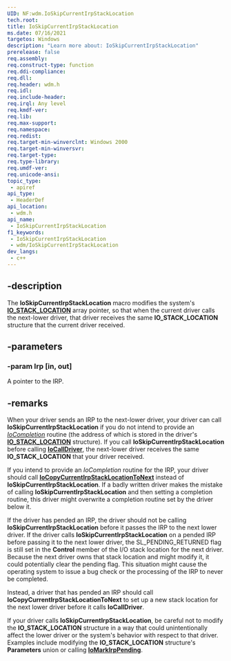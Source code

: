```yaml
---
UID: NF:wdm.IoSkipCurrentIrpStackLocation
tech.root: 
title: IoSkipCurrentIrpStackLocation
ms.date: 07/16/2021
targetos: Windows
description: "Learn more about: IoSkipCurrentIrpStackLocation"
prerelease: false
req.assembly: 
req.construct-type: function
req.ddi-compliance: 
req.dll: 
req.header: wdm.h
req.idl: 
req.include-header: 
req.irql: Any level
req.kmdf-ver: 
req.lib: 
req.max-support: 
req.namespace: 
req.redist: 
req.target-min-winverclnt: Windows 2000
req.target-min-winversvr: 
req.target-type: 
req.type-library: 
req.umdf-ver: 
req.unicode-ansi: 
topic_type:
 - apiref
api_type:
 - HeaderDef
api_location:
 - wdm.h
api_name:
 - IoSkipCurrentIrpStackLocation
f1_keywords:
 - IoSkipCurrentIrpStackLocation
 - wdm/IoSkipCurrentIrpStackLocation
dev_langs:
 - c++
---
```


## -description

The **IoSkipCurrentIrpStackLocation** macro modifies the system's [**IO_STACK_LOCATION**](./ns-wdm-_io_stack_location.md) array pointer, so that when the current driver calls the next-lower driver, that driver receives the same **IO_STACK_LOCATION** structure that the current driver received.

## -parameters

### -param Irp [in, out]


A pointer to the IRP.

## -remarks

When your driver sends an IRP to the next-lower driver, your driver can call **IoSkipCurrentIrpStackLocation** if you do not intend to provide an [_IoCompletion_](./nc-wdm-io_completion_routine.md) routine (the address of which is stored in the driver's [**IO_STACK_LOCATION**](./ns-wdm-_io_stack_location.md) structure). If you call **IoSkipCurrentIrpStackLocation** before calling [**IoCallDriver**](./nf-wdm-iocalldriver.md), the next-lower driver receives the same **IO_STACK_LOCATION** that your driver received.

If you intend to provide an _IoCompletion_ routine for the IRP, your driver should call [**IoCopyCurrentIrpStackLocationToNext**](./nf-wdm-iocopycurrentirpstacklocationtonext.md) instead of **IoSkipCurrentIrpStackLocation**. If a badly written driver makes the mistake of calling **IoSkipCurrentIrpStackLocation** and then setting a completion routine, this driver might overwrite a completion routine set by the driver below it.

If the driver has pended an IRP, the driver should not be calling **IoSkipCurrentIrpStackLocation** before it passes the IRP to the next lower driver. If the driver calls **IoSkipCurrentIrpStackLocation** on a pended IRP before passing it to the next lower driver, the SL_PENDING_RETURNED flag is still set in the **Control** member of the I/O stack location for the next driver. Because the next driver owns that stack location and might modify it, it could potentially clear the pending flag. This situation might cause the operating system to issue a bug check or the processing of the IRP to never be completed.

Instead, a driver that has pended an IRP should call **IoCopyCurrentIrpStackLocationToNext** to set up a new stack location for the next lower driver before it calls **IoCallDriver**.

If your driver calls **IoSkipCurrentIrpStackLocation**, be careful not to modify the **IO_STACK_LOCATION** structure in a way that could unintentionally affect the lower driver or the system's behavior with respect to that driver. Examples include modifying the **IO_STACK_LOCATION** structure's **Parameters** union or calling [**IoMarkIrpPending**](./nf-wdm-iomarkirppending.md).
